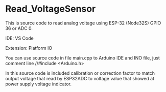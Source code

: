 # Read_VoltageSensor

This is source code to read analog voltage using ESP-32 (Node32S) GPIO 36 or ADC 0.

IDE: VS Code

Extension: Platform IO

You can use source code in file main.cpp to Arduino IDE and INO file, just comment line //#include <Arduino.h>

In this source code is included calibration or correction factor to match output voltage that read by ESP32ADC to voltage value that showed at power supply voltage indicator.
